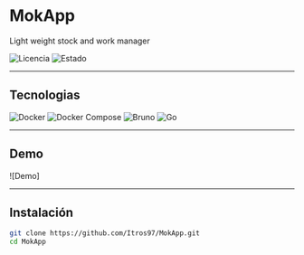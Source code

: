 # MokApp
Light weight stock and work manager

![Licencia](https://img.shields.io/badge/licencia-MIT-green)
![Estado](https://img.shields.io/badge/estado-en%20desarrollo-yellow)

---
## Tecnologias

![Docker](https://img.shields.io/badge/Docker-2496ED?logo=docker&logoColor=white)
![Docker Compose](https://img.shields.io/badge/Docker%20Compose-2496ED?logo=docker&logoColor=white)
![Bruno](https://img.shields.io/badge/Bruno-FF6B6B?logo=bruno&logoColor=white)
![Go](https://img.shields.io/badge/Go-00ADD8?logo=go&logoColor=white)

---

## Demo
![Demo]

---

## Instalación
```bash
git clone https://github.com/Itros97/MokApp.git
cd MokApp
